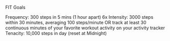 FIT Goals

Frequency: 300 steps in 5 mins (1 hour apart) 6x
Intensity:
  3000 steps within 30 minutes, averaging 100 steps/minute OR
  track at least 30 continuous minutes of your favorite workout activity on your activity tracker
Tenacity: 10,000 steps in day (reset at Midnight)
